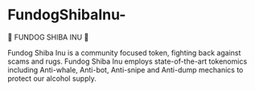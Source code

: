 # FundogShibaInu-
🔸 FUNDOG SHIBA INU 🔸

Fundog Shiba Inu is a community focused token, fighting back against scams and rugs. Fundog Shiba Inu employs state-of-the-art tokenomics including Anti-whale, Anti-bot, Anti-snipe and Anti-dump mechanics to protect our alcohol supply.

